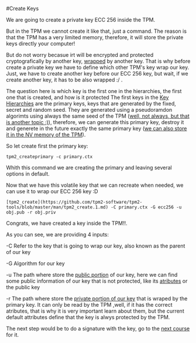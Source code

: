 #Create Keys

We are going to create a private key ECC 256 inside the TPM.

But in the TPM we cannot create it like that, just a command. The reason is that the TPM has a very limited memory, therefore, it will store the private keys directly your computer!

But do not worry becasue irt will be encrypted and protected cryptografically by another key, [wrapped](https://github.com/tpm2dev/tpm.dev.tutorials/blob/master/Intro/README.md#key-wrapping-and-resource-management) by another key.
That is why before create a private key we have to define which other TPM's key wrap our key. Just, we have to create another key before our ECC 256 key, but wait, if we create another key, it has to be also wrapped :/ .

The question here is which key is the first one in the hierarchies, the first one that is created, and how is it protected
The first keys in the [Key Hierarchies](https://github.com/tpm2dev/tpm.dev.tutorials/blob/master/Intro/README.md#key-hierarchies) are the primary keys, keys that are generated by the fixed, secret and random seed.
They are generated using a pseudoramdon algorimts using always the same seed of the TPM ([well, not always, but that is another topic ;)](include_reference)), therefore, we can generate this primary key, destroy it and generete in the future exactly the same primary key
([we can also store it in the NV memory of the TPM](include_reference)).

So let create first the primary key:

```
tpm2_createprimary -c primary.ctx
```

Whith this command we are creating the primary and leaving several options in default.

Now that we have this volatile key that we can recreate when needed, we can use it to wrap our ECC 256 key :D

```
[tpm2_create](https://github.com/tpm2-software/tpm2-tools/blob/master/man/tpm2_create.1.md) -C primary.ctx -G ecc256 -u obj.pub -r obj.priv
```

Congrats, we have created a key inside the TPM!!.

As you can see, we are providing 4 inputs:

-C  Refer to the key that is going to wrap our key, also known as the parent of our key

-G  Algorithm for our key

-u The path where store the [public portion](include_reference) of our key, here we can find some public information of our key that is not protected, like its [atributes](include_reference) or the public key

-r The path where store the [private portion of our key](include_reference) that is wraped by the primary key. It can only be read by the TPM ,well, if it has the correct atributes, that is why it is very important learn about them,
but the current default attributes define that the key is alwys protected by the TPM.

The next step would be to do a signature with the key, go to the [next course](course_2) for it.


